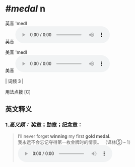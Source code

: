 # ***\#medal*** n
英音 'medl  
英音
<audio src="./media/medal-B.aac" controls="controls"></audio>

美音 'medl  
美音
<audio src="./media/medal.aac" controls="controls"></audio>



| 词频 3 |  

用法点拨  [C]

英文释义
---
### 1.*高义频：* **奖章；勋章；纪念章：**  

 > I’ll never forget **winning** my first **gold medal**.   
 > 我永远不会忘记夺得第一枚金牌时的情景。  （译林⑤ – 1）  
<audio src="./media/medal-1.aac" controls="controls"></audio>


